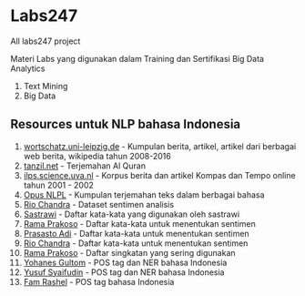 # Labs247
All labs247 project

Materi Labs yang digunakan dalam Training dan Sertifikasi Big Data Analytics 
1. Text Mining
2. Big Data

## Resources untuk NLP bahasa Indonesia
1. [wortschatz.uni-leipzig.de](https://wortschatz.uni-leipzig.de/en/download/indonesian) - Kumpulan berita, artikel, artikel dari berbagai web berita, wikipedia tahun 2008-2016
2. [tanzil.net](http://tanzil.net/trans/id.indonesian) - Terjemahan Al Quran
3. [ilps.science.uva.nl](https://ilps.science.uva.nl/resources/bahasa/) - Korpus berita dan artikel Kompas dan Tempo online tahun 2001 - 2002
4. [Opus NLPL](http://opus.nlpl.eu/) - Kumpulan terjemahan teks dalam berbagai bahasa
5. [Rio Chandra](https://github.com/riochr17/Analisis-Sentimen-ID/blob/master/data/training_all_random.csv) - Dataset sentimen analisis
5. [Sastrawi](https://github.com/sastrawi/sastrawi/tree/master/data) - Daftar kata-kata yang digunakan oleh sastrawi
6. [Rama Prakoso](https://github.com/ramaprakoso/analisis-sentimen/tree/master/kamus) - Daftar kata-kata untuk menentukan sentimen
7. [Prasasto Adi](https://github.com/prasastoadi/ID-OpinionWords) - Daftar kata-kata untuk menentukan sentimen
8. [Rio Chandra](https://github.com/riochr17/Analisis-Sentimen-ID/tree/master/data) - Daftar kata-kata untuk menentukan sentimen
9. [Rama Prakoso](https://github.com/ramaprakoso/analisis-sentimen/blob/master/kamus/acronym.txt) - Daftar singkatan yang sering digunakan
10. [Yohanes Gultom](https://github.com/yohanesgultom/nlp-experiments) - POS tag dan NER bahasa Indonesia
11. [Yusuf Syaifudin](https://github.com/yusufsyaifudin/indonesia-ner) - POS tag dan NER bahasa Indonesia
12. [Fam Rashel](https://github.com/famrashel/idn-tagged-corpus) - POS tag bahasa Indonesia


